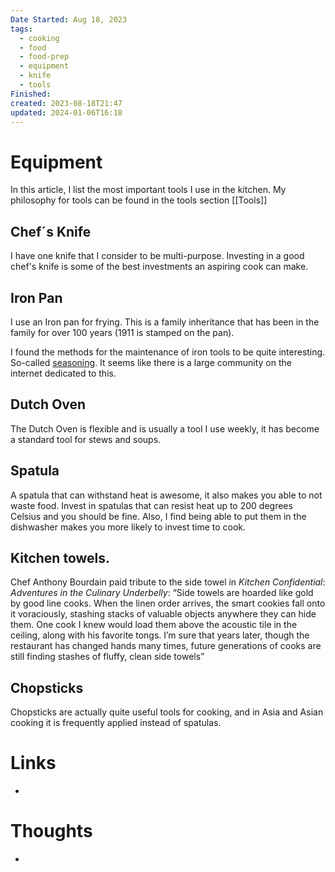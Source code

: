 ```yaml
---
Date Started: Aug 18, 2023
tags:
  - cooking
  - food
  - food-prep
  - equipment
  - knife
  - tools
Finished: 
created: 2023-08-18T21:47
updated: 2024-01-06T16:18
---
```

# Equipment
In this article, I list the most important tools I use in the kitchen.  My philosophy for tools can be found in the tools section [[Tools]]

## Chef´s Knife
I have one knife that I consider to be multi-purpose. Investing in a good chef's knife is some of the best investments an aspiring cook can make. 

## Iron Pan
I use an Iron pan for frying. This is a family inheritance that has been in the family for over 100 years (1911 is stamped on the pan). 

I found the methods for the maintenance of iron tools to be quite interesting. So-called [seasoning](https://www.seriouseats.com/how-to-season-cast-iron-pans-skillets-cookware). It seems like there is a large community on the internet dedicated to this. 


## Dutch Oven
The Dutch Oven is flexible and is usually a tool I use weekly, it has become a standard tool for stews and soups. 
## Spatula
A spatula that can withstand heat is awesome, it also makes you able to not waste food. Invest in spatulas that can resist heat up to 200 degrees Celsius and you should be fine. Also, I find being able to put them in the dishwasher makes you more likely to invest time to cook. 

## Kitchen towels. 
Chef Anthony Bourdain paid tribute to the side towel in _Kitchen Confidential_: _Adventures in the Culinary Underbelly_: “Side towels are hoarded like gold by good line cooks. When the linen order arrives, the smart cookies fall onto it voraciously, stashing stacks of valuable objects anywhere they can hide them. One cook I knew would load them above the acoustic tile in the ceiling, along with his favorite tongs. I’m sure that years later, though the restaurant has changed hands many times, future generations of cooks are still finding stashes of fluffy, clean side towels”

## Chopsticks
Chopsticks are actually quite useful tools for cooking, and in Asia and Asian cooking it is frequently applied instead of spatulas. 

# Links
- 

# Thoughts 
- 


